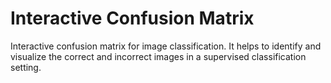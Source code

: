 # Interactive Confusion Matrix
Interactive confusion matrix for image classification.
It helps to identify and visualize the correct and incorrect images in a supervised classification setting.

